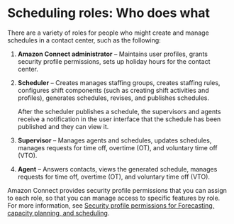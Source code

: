 # Scheduling roles: Who does what<a name="scheduling-roles"></a>

There are a variety of roles for people who might create and manage schedules in a contact center, such as the following:

1. **Amazon Connect administrator** – Maintains user profiles, grants security profile permissions, sets up holiday hours for the contact center\.

1. **Scheduler** – Creates manages staffing groups, creates staffing rules, configures shift components \(such as creating shift activities and profiles\), generates schedules, revises, and publishes schedules\. 

   After the scheduler publishes a schedule, the supervisors and agents receive a notification in the user interface that the schedule has been published and they can view it\.

1. **Supervisor** – Manages agents and schedules, updates schedules, manages requests for time off, overtime \(OT\), and voluntary time off \(VTO\)\.

1. **Agent** – Answers contacts, views the generated schedule, manages requests for time off, overtime \(OT\), and voluntary time off \(VTO\)\.

Amazon Connect provides security profile permissions that you can assign to each role, so that you can manage access to specific features by role\. For more information, see [Security profile permissions for Forecasting, capacity planning, and scheduling](required-optimization-permissions.md)\.